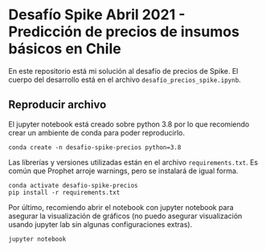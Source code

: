 # Desafío Spike Abril 2021 - Predicción de precios de insumos básicos en Chile

En este repositorio está mi solución al desafío de precios de Spike. El cuerpo del desarrollo está en el archivo `desafío_precios_spike.ipynb`. 

## Reproducir archivo

El jupyter notebook está creado sobre python 3.8 por lo que recomiendo crear un ambiente de conda para poder reproducirlo.
```
conda create -n desafio-spike-precios python=3.8
```
Las librerías y versiones utilizadas están en el archivo `requirements.txt`. Es común que Prophet arroje warnings, pero se instalará de igual forma.
```
conda activate desafio-spike-precios  
pip install -r requirements.txt
```
Por último, recomiendo abrir el notebook con jupyter notebook para asegurar la visualización de gráficos (no puedo asegurar visualización usando jupyter lab sin algunas configuraciones extras).
```
jupyter notebook
```
